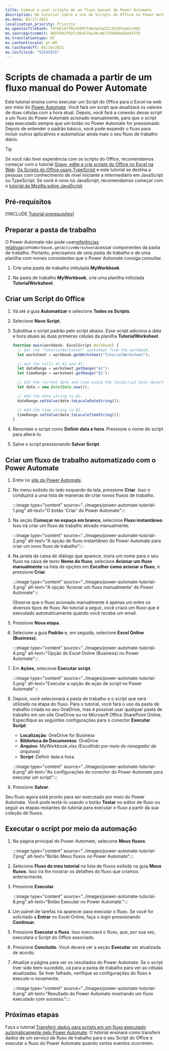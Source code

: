 ```yaml
---
title: Comece a usar scripts de um fluxo manual do Power Automate
description: Um tutorial sobre o uso de Scripts do Office no Power Automate por meio de um acionamento manual.
ms.date: 05/17/2021
localization_priority: Priority
ms.openlocfilehash: f4feb14f70c43497f40dae3a521353dfee63c082
ms.sourcegitcommit: 4687693f02fc90a57ba30c461f35046e02e6f5fb
ms.translationtype: HT
ms.contentlocale: pt-BR
ms.lasthandoff: 05/19/2021
ms.locfileid: "52545826"
---
```

# <a name="call-scripts-from-a-manual-power-automate-flow"></a>Scripts de chamada a partir de um fluxo manual do Power Automate

Este tutorial ensina como executar um Script do Office para o Excel na web por meio do [Power Automate](https://flow.microsoft.com). Você fará um script que atualizará os valores de duas células com a hora atual. Depois, você fará a conexão desse script a um fluxo do Power Automate acionado manualmente, para que o script seja executado sempre que um botão no Power Automate for pressionado. Depois de entender o padrão básico, você pode expandir o fluxo para incluir outros aplicativos e automatizar ainda mais o seu fluxo de trabalho diário.

> [!TIP]
> Se você não tiver experiência com os scripts do Office, recomendamos começar com o tutorial [Grave, edite e crie scripts do Office no Excel na Web](excel-tutorial.md). [Os Scripts do Office usam TypeScript](../overview/code-editor-environment.md) e este tutorial se destina a pessoas com conhecimento de nível iniciante a intermediário em JavaScript ou TypeScript. Se você é novo no JavaScript, recomendamos começar com o [tutorial da Mozilla sobre JavaScript](https://developer.mozilla.org/docs/Web/JavaScript/Guide/Introduction).

## <a name="prerequisites"></a>Pré-requisitos

[!INCLUDE [Tutorial prerequisites](../includes/power-automate-tutorial-prerequisites.md)]

## <a name="prepare-the-workbook"></a>Preparar a pasta de trabalho

O Power Automate não pode usar[referências relativas](../testing/power-automate-troubleshooting.md#avoid-relative-references)como`Workbook.getActiveWorksheet`acessar componentes da pasta de trabalho. Portanto, precisamos de uma pasta de trabalho e de uma planilha com nomes consistentes que o Power Automate consiga consultar.

1. Crie uma pasta de trabalho intitulada **MyWorkbook**.

2. Na pasta de trabalho **MyWorkbook**, crie uma planilha intitulada **TutorialWorksheet**.

## <a name="create-an-office-script"></a>Criar um Script do Office

1. Vá até a guia **Automatizar** e selecione **Todos os Scripts**.

2. Selecione **Novo Script**.

3. Substitua o script padrão pelo script abaixo. Esse script adiciona a data e hora atuais às duas primeiras células da planilha **TutorialWorksheet**.

    ```TypeScript
    function main(workbook: ExcelScript.Workbook) {
      // Get the "TutorialWorksheet" worksheet from the workbook.
      let worksheet = workbook.getWorksheet("TutorialWorksheet");

      // Get the cells at A1 and B1.
      let dateRange = worksheet.getRange("A1");
      let timeRange = worksheet.getRange("B1");

      // Get the current date and time using the JavaScript Date object.
      let date = new Date(Date.now());

      // Add the date string to A1.
      dateRange.setValue(date.toLocaleDateString());

      // Add the time string to B1.
      timeRange.setValue(date.toLocaleTimeString());
    }
    ```

4. Renomeie o script como **Definir data e hora**. Pressione o nome do script para alterá-lo.

5. Salve o script pressionando **Salvar Script**.

## <a name="create-an-automated-workflow-with-power-automate"></a>Criar um fluxo de trabalho automatizado com o Power Automate

1. Entre no [site do Power Automate](https://flow.microsoft.com).

2. No menu exibido do lado esquerdo da tela, pressione **Criar**. Isso o conduzirá a uma lista de maneiras de criar novos fluxos de trabalho.

    :::image type="content" source="../images/power-automate-tutorial-1.png" alt-text="O botão 'Criar' do Power Automate":::

3. Na seção **Começar no espaço em branco**, selecione **Fluxo instantâneo**. Isso irá criar um fluxo de trabalho ativado manualmente.

    :::image type="content" source="../images/power-automate-tutorial-2.png" alt-text="A opção de fluxo instantâneo do Power Automate para criar um novo fluxo de trabalho":::

4. Na janela da caixa de diálogo que aparece, insira um nome para o seu fluxo na caixa de texto **Nome do fluxo**; selecione **Acionar um fluxo manualmente** na lista de opções em **Escolher como acionar o fluxo**, e pressione **Criar**.

    :::image type="content" source="../images/power-automate-tutorial-3.png" alt-text="A opção 'Acionar um fluxo manualmente' do Power Automate":::

    Observe que o fluxo acionado manualmente é apenas um entre os diversos tipos de fluxo. No tutorial a seguir, você criará um fluxo que é executado automaticamente quando você recebe um email.

5. Pressione **Nova etapa**.

6. Selecione a guia **Padrão** e, em seguida, selecione **Excel Online (Business)**.

    :::image type="content" source="../images/power-automate-tutorial-4.png" alt-text="Opção do Excel Online (Business) no Power Automate":::

7. Em **Ações**, selecione **Executar script**.

    :::image type="content" source="../images/power-automate-tutorial-5.png" alt-text="Executar a opção de ação de script no Power Automate":::

8. Depois, você selecionará a pasta de trabalho e o script que será utilizado na etapa do fluxo. Para o tutorial, você fará o uso da pasta de trabalho criada no seu OneDrive, mas é possível usar qualquer pasta de trabalho em um site OneDrive ou no Microsoft Office SharePoint Online. Especifique as seguintes configurações para o conector **Executar Script**:

    - **Localização**: OneDrive for Business
    - **Biblioteca de Documentos**: OneDrive
    - **Arquivo**: MyWorkbook.xlsx *(Escolhido por meio do navegador de arquivos)*
    - **Script**: Definir data e hora

    :::image type="content" source="../images/power-automate-tutorial-6.png" alt-text="As configurações do conector do Power Automate para executar um script":::

9. Pressione **Salvar**.

Seu fluxo agora está pronto para ser executado por meio do Power Automate. Você pode testá-lo usando o botão **Testar** no editor de fluxo ou seguir as etapas restantes do tutorial para executar o fluxo a partir da sua coleção de fluxos.

## <a name="run-the-script-through-power-automate"></a>Executar o script por meio da automação

1. Na página principal do Power Automate, selecione **Meus fluxos**.

    :::image type="content" source="../images/power-automate-tutorial-7.png" alt-text="Botão Meus fluxos no Power Automate":::

2. Selecione **Fluxo do meu tutorial** na lista de fluxos exibida na guia **Meus fluxos**. Isso irá lhe mostrar os detalhes do fluxo que criamos anteriormente.

3. Pressione **Executar**.

    :::image type="content" source="../images/power-automate-tutorial-8.png" alt-text="Botão Executar no Power Automate.":::

4. Um painel de tarefas irá aparecer para executar o fluxo. Se você for solicitado a **Entrar** no Excel Online, faça o login pressionando **Continuar**.

5. Pressione **Executar o fluxo**. Isso executará o fluxo, que, por sua vez, executará o Script do Office associado.

6. Pressione **Concluído**. Você deverá ver a seção **Executar** ser atualizada de acordo.

7. Atualize a página para ver os resultados do Power Automate. Se o script tiver sido bem-sucedido, vá para a pasta de trabalho para ver as células atualizadas. Se tiver falhado, verifique as configurações do fluxo e execute-o novamente.

    :::image type="content" source="../images/power-automate-tutorial-9.png" alt-text="Resultado do Power Automate mostrando um fluxo executado com sucesso.":::

## <a name="next-steps"></a>Próximas etapas

Faça o tutorial [Transferir dados para scripts em um fluxo executado automaticamente pelo Power Automate](excel-power-automate-trigger.md). O tutorial ensinará como transferir dados de um serviço de fluxo de trabalho para o seu Script do Office e executar o fluxo do Power Automate quando certos eventos ocorrerem.

